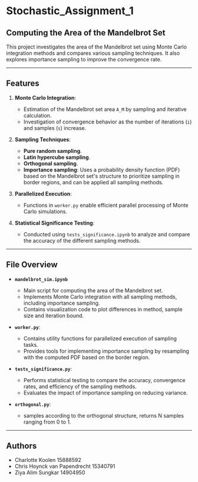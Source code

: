 # Stochastic_Assignment_1
## Computing the Area of the Mandelbrot Set

This project investigates the area of the Mandelbrot set using Monte Carlo integration methods and compares various sampling techniques. It also explores importance sampling to improve the convergence rate.

---

## Features

1. **Monte Carlo Integration**:
   - Estimation of the Mandelbrot set area `A_M` by sampling and iterative calculation.
   - Investigation of convergence behavior as the number of iterations (`i`) and samples (`s`) increase.

2. **Sampling Techniques**:
   - **Pure random sampling**.
   - **Latin hypercube sampling**.
   - **Orthogonal sampling**.
   - **Importance sampling**: Uses a probability density function (PDF) based on the Mandelbrot set's structure to prioritize sampling in border regions, and can be applied all sampling methods.

3. **Parallelized Execution**:
   - Functions in `worker.py` enable efficient parallel processing of Monte Carlo simulations.

4. **Statistical Significance Testing**:
   - Conducted using `tests_significance.ipynb` to analyze and compare the accuracy of the different sampling methods.

---

## File Overview

- **`mandelbrot_sim.ipynb`**
  - Main script for computing the area of the Mandelbrot set.
  - Implements Monte Carlo integration with all sampling methods, including importance sampling.
  - Contains visualization code to plot differences in method, sample size and iteration bound. 

- **`worker.py`**:
  - Contains utility functions for parallelized execution of sampling tasks.
  - Provides tools for implementing importance sampling by resampling with the computed PDF based on the border region.

- **`tests_significance.py`**:
  - Performs statistical testing to compare the accuracy, convergence rates, and efficiency of the sampling methods.
  - Evaluates the impact of importance sampling on reducing variance.

- **`orthogonal.py`**:
  - samples according to the orthogonal structure, returns N samples ranging from 0 to 1. 
 

---

## Authors
 - Charlotte Koolen 15888592
 - Chris Hoynck van Papendrecht 15340791
 - Ziya Alim Sungkar 14904950